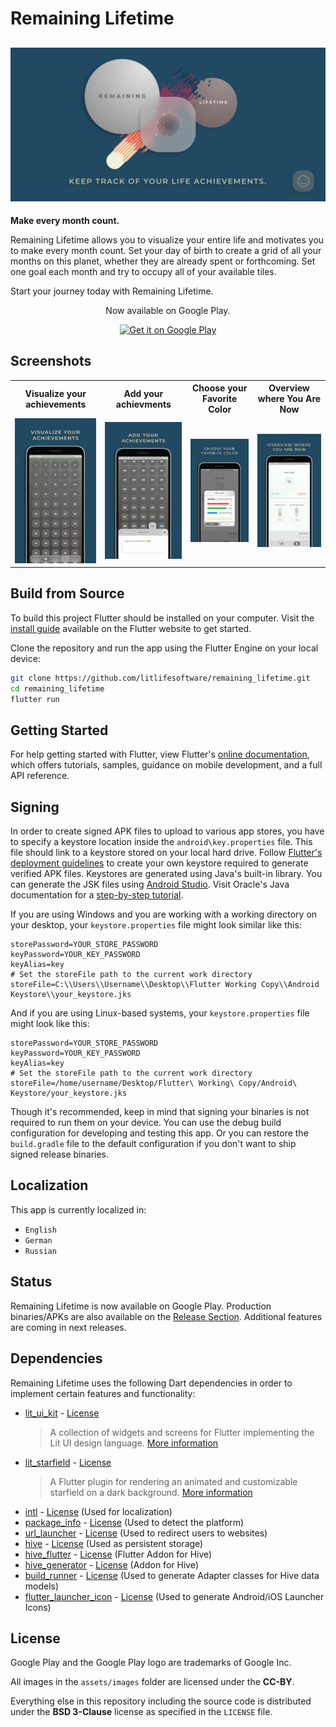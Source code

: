 # Remaining Lifetime

## ![History of Me Feature Graphic](assets/misc/Feature_Graphic_2021_Compressed.jpg "History of Me Feature Graphic")

**Make every month count.**

Remaining Lifetime allows you to visualize your entire life and motivates you to make every month count. Set your day of birth to create a grid of all your months on this planet, whether they are already spent or forthcoming. Set one goal each month and try to occupy all of your available tiles.

Start your journey today with Remaining Lifetime.

<p align="center">Now available on Google Play.</p>

<p align="center"><a href='https://play.google.com/store/apps/details?id=com.litlifesoftware.remaining_lifetime'><img alt='Get it on Google Play' src='https://play.google.com/intl/en_us/badges/images/generic/en_badge_web_generic.png' height='80px'/></a> </p>

## Screenshots

<table >
  <tr>
    <th>
    Visualize your achievements
    </th>
    <th>
    Add your achievments
    </th>
    <th>
    Choose your Favorite Color
    </th>
    <th>
    Overview where You Are Now
    </tr>
  <tr>
    <td>
    <img alt="Screenshot 1" src="assets/screenshots/Screenshot_1.jpg"/>
    </td>
    <td>
    <img alt="Screenshot 2" src="assets/screenshots/Screenshot_2.jpg"/>
    </td>
    <td>
    <img alt="Screenshot 3" src="assets/screenshots/Screenshot_3.jpg"/>
    </td>
    <td>
    <img alt="Screenshot 4" src="assets/screenshots/Screenshot_4.jpg"/>
    </td>
  </tr>
</table>

## Build from Source

To build this project Flutter should be installed on your computer. Visit the [install guide](https://flutter.io/docs/get-started/install) available on the Flutter website to get started.

Clone the repository and run the app using the Flutter Engine on your local device:

```bash
git clone https://github.com/litlifesoftware/remaining_lifetime.git
cd remaining_lifetime
flutter run
```

## Getting Started

For help getting started with Flutter, view Flutter's
[online documentation](https://flutter.dev/docs), which offers tutorials,
samples, guidance on mobile development, and a full API reference.

## Signing

In order to create signed APK files to upload to various app stores, you have to specify a keystore location inside the `android\key.properties` file. This file should link to a keystore stored on your local hard drive. Follow [Flutter's deployment guidelines](https://flutter.dev/docs/deployment/android#create-a-keystore) to create your own keystore required to generate verified APK files. Keystores are generated using Java's built-in library. You can generate the JSK files using [Android Studio](https://developer.android.com/studio/publish/app-signing#generate-key). Visit Oracle's Java documentation for a [step-by-step tutorial](https://docs.oracle.com/cd/E19509-01/820-3503/ggfen/index.html).

If you are using Windows and you are working with a working directory on your desktop, your `keystore.properties` file might look similar like this:

```properties
storePassword=YOUR_STORE_PASSWORD
keyPassword=YOUR_KEY_PASSWORD
keyAlias=key
# Set the storeFile path to the current work directory
storeFile=C:\\Users\\Username\\Desktop\\Flutter Working Copy\\Android Keystore\\your_keystore.jks
```

And if you are using Linux-based systems, your `keystore.properties` file might look like this:

```properties
storePassword=YOUR_STORE_PASSWORD
keyPassword=YOUR_KEY_PASSWORD
keyAlias=key
# Set the storeFile path to the current work directory
storeFile=/home/username/Desktop/Flutter\ Working\ Copy/Android\ Keystore/your_keystore.jks
```

Though it's recommended, keep in mind that signing your binaries is not required to run them on your device. You can use the debug build configuration for developing and testing this app. Or you can restore the `build.gradle` file to the default configuration if you don't want to ship signed release binaries.

## Localization

This app is currently localized in:

- `English`
- `German`
- `Russian`

## Status

Remaining Lifetime is now available on Google Play. Production binaries/APKs are also available on the [Release Section](https://github.com/litlifesoftware/RemainingLifetime/releases). Additional features are coming in next releases.

## Dependencies

Remaining Lifetime uses the following Dart dependencies in order to implement certain
features and functionality:

- [lit_ui_kit](https://pub.dev/packages/lit_ui_kit) - [License](https://github.com/dart-lang/intl/blob/master/LICENSE)
  > A collection of widgets and screens for Flutter implementing the Lit UI design language. [More information](https://pub.dev/packages/lit_ui_kit)
- [lit_starfield](https://pub.dev/packages/lit_starfield) - [License](https://github.com/dart-lang/intl/blob/master/LICENSE)
  > A Flutter plugin for rendering an animated and customizable starfield on a dark background. [More information](https://pub.dev/packages/lit_ui_kit)
- [intl](https://pub.dev/packages/intl) - [License](https://github.com/dart-lang/intl/blob/master/LICENSE) (Used for localization)
- [package_info](https://pub.dev/packages/package_info) - [License](https://github.com/flutter/plugins/blob/master/LICENSE) (Used to detect the platform)
- [url_launcher](https://pub.dev/packages/url_launcher) - [License](https://github.com/flutter/plugins/blob/master/packages/url_launcher/url_launcher/LICENSE) (Used to
  redirect users to websites)
- [hive](https://pub.dev/packages/hive) - [License](https://github.com/hivedb/hive/blob/master/hive/LICENSE) (Used as persistent storage)
- [hive_flutter](https://pub.dev/packages/hive_flutter) - [License](https://github.com/hivedb/hive/blob/master/hive_flutter/LICENSE) (Flutter Addon for Hive)
- [hive_generator](https://pub.dev/packages/hive_generator) - [License](https://github.com/hivedb/hive/blob/master/hive_generator/LICENSE) (Addon for Hive)
- [build_runner](https://pub.dev/packages/build_runner) - [License](https://github.com/dart-lang/build/blob/master/build_runner/LICENSE) (Used to generate Adapter classes for Hive data models)
- [flutter_launcher_icon](https://pub.dev/packages/flutter_launcher_icons) - [License](https://github.com/fluttercommunity/flutter_launcher_icons/blob/master/LICENSE) (Used to generate Android/iOS Launcher Icons)

## License

Google Play and the Google Play logo are trademarks of Google Inc.

All images in the `assets/images` folder are licensed under the **CC-BY**.

Everything else in this repository including the source code is distributed under the
**BSD 3-Clause** license as specified in the `LICENSE` file.
